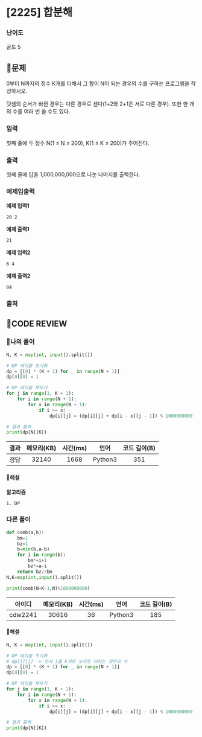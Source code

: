 # [2225] 합분해

### **난이도**
골드 5
## **📝문제**
0부터 N까지의 정수 K개를 더해서 그 합이 N이 되는 경우의 수를 구하는 프로그램을 작성하시오.

덧셈의 순서가 바뀐 경우는 다른 경우로 센다(1+2와 2+1은 서로 다른 경우). 또한 한 개의 수를 여러 번 쓸 수도 있다.
### **입력**
첫째 줄에 두 정수 N(1 ≤ N ≤ 200), K(1 ≤ K ≤ 200)가 주어진다.
### **출력**
첫째 줄에 답을 1,000,000,000으로 나눈 나머지를 출력한다.
### **예제입출력**

**예제 입력1**

```
20 2
```

**예제 출력1**

```
21
```

**예제 입력2**

```
6 4
```

**예제 출력2**

```
84
```
### **출처**

## **🧐CODE REVIEW**

### **🧾나의 풀이**

```python
N, K = map(int, input().split())

# DP 테이블 초기화
dp = [[0] * (K + 1) for _ in range(N + 1)]
dp[0][0] = 1

# DP 테이블 채우기
for j in range(1, K + 1):
    for i in range(N + 1):
        for x in range(N + 1):
            if i >= x:
                dp[i][j] = (dp[i][j] + dp[i - x][j - 1]) % 1000000000

# 결과 출력
print(dp[N][K])
```

결과	| 메모리(KB) |	시간(ms) |	언어 |	코드 길이(B)
:----:|:-----:|:-----:|:-----:|:--------:
정답|32140|1668|Python3|351
#### **📝해설**

**알고리즘**
```
1. DP
```

### **다른 풀이**

```python
def comb(a,b):
    bm=1
    bz=1
    b=min(b,a-b)
    for i in range(b):
        bm*=i+1
        bz*=a-i
    return bz//bm
N,K=map(int,input().split())

print(comb(N+K-1,N)%1000000000)
```

아이디 | 메모리(KB) |	시간(ms) |	언어 |	코드 길이(B) 
:-----:|:-----:|:-----:|:----:|:--------:
cdw2241|30616|36|Python3|185
#### **📝해설**

```python
N, K = map(int, input().split())

# DP 테이블 초기화
# dp[i][j] -> 숫자 i를 k개의 숫자로 더하는 경우의 수
dp = [[0] * (K + 1) for _ in range(N + 1)]
dp[0][0] = 1

# DP 테이블 채우기
for j in range(1, K + 1):
    for i in range(N + 1):
        for x in range(N + 1):
            if i >= x:
                dp[i][j] = (dp[i][j] + dp[i - x][j - 1]) % 1000000000

# 결과 출력
print(dp[N][K])
```